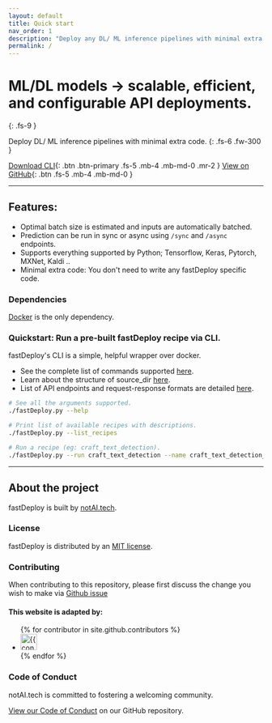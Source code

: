```yaml
---
layout: default
title: Quick start
nav_order: 1
description: "Deploy any DL/ ML inference pipelines with minimal extra code."
permalink: /
---
```


# ML/DL models -> scalable, efficient, and configurable API deployments.
{: .fs-9 }

Deploy DL/ ML inference pipelines with minimal extra code.
{: .fs-6 .fw-300 }

[Download CLI](https://raw.githubusercontent.com/notAI-tech/fastDeploy/master/cli/fastDeploy.py){: .btn .btn-primary .fs-5 .mb-4 .mb-md-0 .mr-2 } [View on GitHub](https://github.com/notAI-tech/fastDeploy){: .btn .fs-5 .mb-4 .mb-md-0 }

---


## Features:
  - Optimal batch size is estimated and inputs are automatically batched.
  - Prediction can be run in sync or async using `/sync` and `/async` endpoints.
  - Supports everything supported by Python; Tensorflow, Keras, Pytorch, MXNet, Kaldi ..
  - Minimal extra code: You don't need to write any fastDeploy specific code.

### Dependencies

[Docker](https://docs.docker.com/install/) is the only dependency.

### Quickstart: Run a pre-built fastDeploy recipe via CLI.

fastDeploy's CLI is a simple, helpful wrapper over docker.

- See the complete list of commands supported [here](./cli).
- Learn about the structure of source_dir [here](./recipes).
- List of API endpoints and request-response formats are detailed [here](./api).

```bash
# See all the arguments supported.
./fastDeploy.py --help

# Print list of available recipes with descriptions.
./fastDeploy.py --list_recipes

# Run a recipe (eg: craft_text_detection).
./fastDeploy.py --run craft_text_detection --name craft_text_detection_test_run
```


---

## About the project

fastDeploy is built by [notAI.tech](https://github.com/notAI-tech).

### License

fastDeploy is distributed by an [MIT license](https://github.com/notAI-tech/fastDeploy/blob/master/LICENSE).


### Contributing

When contributing to this repository, please first discuss the change you wish to make via [Github issue](https://github.com/notAI-tech/fastDeploy/issues)

#### This website is adapted by:

<ul class="list-style-none">
{% for contributor in site.github.contributors %}
  <li class="d-inline-block mr-1">
     <a href="{{ contributor.html_url }}"><img src="{{ contributor.avatar_url }}" width="32" height="32" alt="{{ contributor.login }}"/></a>
  </li>
{% endfor %}
</ul>

### Code of Conduct

notAI.tech is committed to fostering a welcoming community.

[View our Code of Conduct](https://github.com/notAI-tech/fastDeploy/tree/master/CODE_OF_CONDUCT.md) on our GitHub repository.